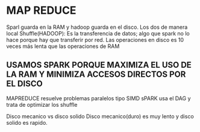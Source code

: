# MAP REDUCE

Sparl guarda en la RAM y hadoop guarda en el disco. Los dos de manera local
Shuffle(HADOOP): Es la transferencia de datos; algo que spark no lo hace porque hay que transferir por red.
Las operaciones en disco es 10 veces más lenta que las operaciones de RAM


## USAMOS SPARK PORQUE MAXIMIZA EL USO DE LA RAM Y MINIMIZA ACCESOS DIRECTOS POR EL DISCO

MAPREDUCE resuelve problemas paralelos tipo SIMD
sPARK usa el DAG y trata de optimizar los shuffle


Disco mecanico vs disco solido
Disco mecanico(duro) es muy lento y disco solido es rapido.
